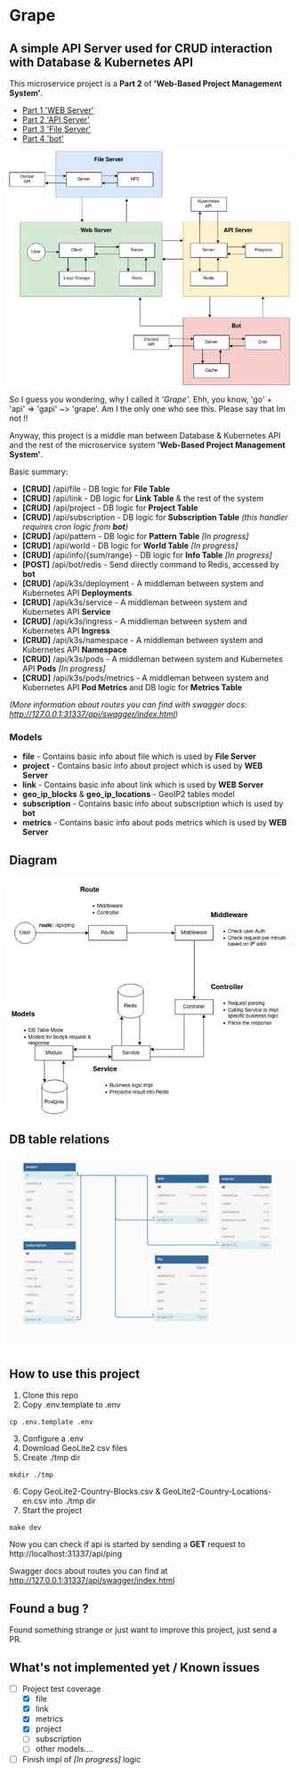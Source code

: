 # Grape

## A simple API Server used for CRUD interaction with Database & Kubernetes API

This microservice project is a **Part 2** of **'Web-Based Project Management System'**. 
 * [Part 1 'WEB Server'](https://github.com/YushchenkoAndrew/mortis-grimreaper)
 * [Part 2 'API Server'](https://github.com/YushchenkoAndrew/grape)
 * [Part 3 'File Server'](https://github.com/YushchenkoAndrew/void)
 * [Part 4 'bot'](https://github.com/YushchenkoAndrew/botodachi)

![System](/img/System.jpg)

So I guess you wondering, why I called it *'Grape'*. Ehh, you know, 'go' + 'api' => 'gapi' ~> 'grape'. Am I the only one who see this. Please say that Im not !!

Anyway, this project is a middle man between Database & Kubernetes API and the rest of the microservice system **'Web-Based Project Management System'**.


Basic summary:
* **[CRUD]** /api/file - DB logic for **File Table**
* **[CRUD]** /api/link - DB logic for **Link Table** & the rest of the system
* **[CRUD]** /api/project - DB logic for **Project Table**
* **[CRUD]** /api/subscription - DB logic for **Subscription Table** *(this handler requires cron logic from **bot**)*
* **[CRUD]** /api/pattern - DB logic for **Pattern Table** *[In progress]*
* **[CRUD]** /api/world - DB logic for **World Table** *[In progress]*
* **[CRUD]** /api/info/{sum/range} - DB logic for **Info Table** *[In progress]*
* **[POST]** /api/bot/redis - Send directly command to Redis, accessed by **bot**
* **[CRUD]** /api/k3s/deployment - A middleman between system and Kubernetes API **Deployments**
* **[CRUD]** /api/k3s/service - A middleman between system and Kubernetes API **Service**
* **[CRUD]** /api/k3s/ingress - A middleman between system and Kubernetes API **Ingress**
* **[CRUD]** /api/k3s/namespace - A middleman between system and Kubernetes API **Namespace**
* **[CRUD]** /api/k3s/pods - A middleman between system and Kubernetes API **Pods** *[In progress]*
* **[CRUD]** /api/k3s/pods/metrics - A middleman between system and Kubernetes API **Pod Metrics** and DB logic for **Metrics Table**


*(More information about routes you can find with swagger docs: http://127.0.0.1:31337/api/swagger/index.html)*

### Models
* **file** - Contains basic info about file which is used by **File Server**
* **project** - Contains basic info about project which is used by **WEB Server**
* **link** - Contains basic info about link which is used by **WEB Server**
* **geo_ip_blocks** & **geo_ip_locations**  - GeoIP2 tables model
* **subscription** - Contains basic info about subscription which is used by **bot**
* **metrics** - Contains basic info about pods metrics which is used by **WEB Server**


## Diagram
![Diagram](/img/API.jpg)

## DB table relations
![DB table relations](/img/Relations.jpeg)

## How to use this project
1. Clone this repo
2. Copy .env.template to .env
```
cp .env.template .env
```
3. Configure a .env
4. Download GeoLite2 csv files
5. Create ./tmp dir
```
mkdir ./tmp
```
6. Copy GeoLite2-Country-Blocks.csv & GeoLite2-Country-Locations-en.csv into ./tmp dir
4. Start the project
```
make dev
```


Now you can check if api is started by sending a **GET** request to http://localhost:31337/api/ping

Swagger docs about routes you can find at http://127.0.0.1:31337/api/swagger/index.html

## Found a bug ?
Found something strange or just want to improve this project, just send a PR.

## What's not implemented yet / Known issues
- [ ] Project test coverage 
  - [x] file
  - [x] link
  - [x] metrics
  - [x] project
  - [ ] subscription
  - [ ] other models....
- [ ] Finish impl of *[In progress]* logic